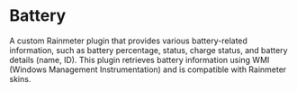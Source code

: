 # Battery
A custom Rainmeter plugin that provides various battery-related information, such as battery percentage, status, charge status, and battery details (name, ID). This plugin retrieves battery information using WMI (Windows Management Instrumentation) and is compatible with Rainmeter skins.
